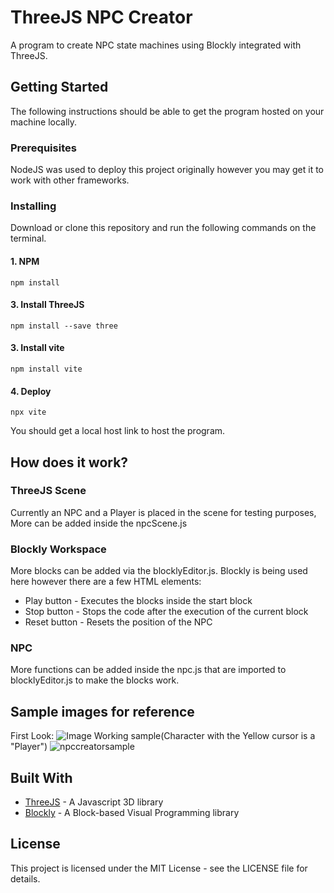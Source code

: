 # ThreeJS NPC Creator
A program to create NPC state machines using Blockly integrated with ThreeJS.
## Getting Started
The following instructions should be able to get the program hosted on your machine locally.
### Prerequisites
NodeJS was used to deploy this project originally however you may get it to work with other frameworks.
### Installing
Download or clone this repository and run the following commands on the terminal.
#### 1. NPM
```
npm install
```
#### 3. Install ThreeJS
```
npm install --save three
```
#### 3. Install vite
```
npm install vite
```
#### 4. Deploy
```
npx vite
```
You should get a local host link to host the program.
## How does it work?
### ThreeJS Scene
Currently an NPC and a Player is placed in the scene for testing purposes, More can be added inside the npcScene.js
### Blockly Workspace
More blocks can be added via the blocklyEditor.js. Blockly is being used here  however there are a few HTML elements:
* Play button - Executes the blocks inside the start block
* Stop button - Stops the code after the execution of the current block
* Reset button - Resets the position of the NPC
### NPC
More functions can be added inside the npc.js that are imported to blocklyEditor.js to make the blocks work.
## Sample images for reference
First Look:
![Image](https://github.com/user-attachments/assets/7960b137-71e0-41b3-9fd9-32520675c0a4)
Working sample(Character with the Yellow cursor is a "Player")
![npccreatorsample](https://github.com/user-attachments/assets/7f26d13c-bb05-42c5-b45c-38ca031de379)
## Built With
* [ThreeJS](https://github.com/mrdoob/three.js) - A Javascript 3D library
* [Blockly](https://github.com/google/blockly) - A Block-based Visual Programming library
## License
This project is licensed under the MIT License - see the LICENSE file for details.
